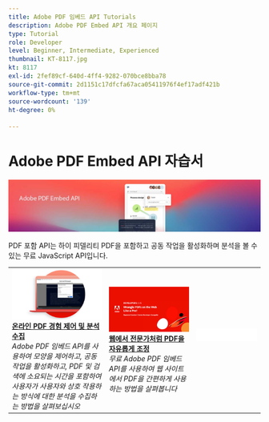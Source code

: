 ```yaml
---
title: Adobe PDF 임베드 API Tutorials
description: Adobe PDF Embed API 개요 페이지
type: Tutorial
role: Developer
level: Beginner, Intermediate, Experienced
thumbnail: KT-8117.jpg
kt: 8117
exl-id: 2fef89cf-640d-4ff4-9282-070bce8bba78
source-git-commit: 2d1151c17dfcfa67aca05411976f4ef17adf421b
workflow-type: tm+mt
source-wordcount: '139'
ht-degree: 0%

---
```


# Adobe PDF Embed API 자습서

![PDF 포함 API 배너](../assets/pdfembedhero.jpg)

PDF 포함 API는 하이 피델리티 PDF을 포함하고 공동 작업을 활성화하며 분석을 볼 수 있는 무료 JavaScript API입니다.

<table style="table-layout:fixed">
<tr>
 <td>
   <a href="controlpdfexperience.md">
      <img alt="온라인 PDF 경험 제어 및 분석 수집" src="assets/ControlPDF_thumb.png" />
   </a>
    <div>
   <a href="controlpdfexperience.md"><strong>온라인 PDF 경험 제어 및 분석 수집</strong></a>
    </div>
    <em>Adobe PDF 임베드 API를 사용하여 모양을 제어하고, 공동 작업을 활성화하고, PDF 및 검색에 소요되는 시간을 포함하여 사용자가 사용자와 상호 작용하는 방식에 대한 분석을 수집하는 방법을 살펴보십시오</em>
    <br>
  </td>
  <td>
   <a href="https://experienceleague.adobe.com/docs/adobe-developers-live-events/events/2021/oct2021/pdf-embed-api.html">
      <img alt="웹에서 전문가처럼 PDF을 자유롭게 조정" src="assets/Wrangle_1280.png" />
   </a>
    <div>
   <a href="https://experienceleague.adobe.com/docs/adobe-developers-live-events/events/2021/oct2021/pdf-embed-api.html"><strong>웹에서 전문가처럼 PDF을 자유롭게 조정</strong></a>
    </div>
    <em>무료 Adobe PDF 임베드 API를 사용하여 웹 사이트에서 PDF을 간편하게 사용하는 방법을 살펴봅니다</em>
    <br>
  </td>
  <td>
    <img alt="스페이서" src="../assets/WhiteBanner_Placeholder.png" />
    <div>
    <br>
  </td>
</tr>
</table>
